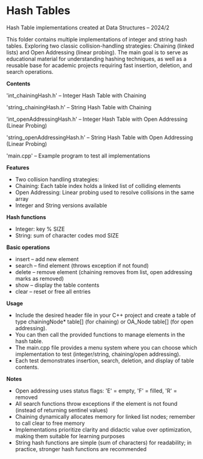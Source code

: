 # Hash Tables

Hash Table implementations created at Data Structures – 2024/2

This folder contains multiple implementations of integer and string hash tables.
Exploring two classic collision-handling strategies: Chaining (linked lists) and Open Addressing (linear probing).
The main goal is to serve as educational material for understanding hashing techniques, as well as a reusable base for academic projects requiring fast insertion, deletion, and search operations.

**Contents**

'int_chainingHash.h' – Integer Hash Table with Chaining

'string_chainingHash.h' – String Hash Table with Chaining

'int_openAddressingHash.h' – Integer Hash Table with Open Addressing (Linear Probing)

'string_openAddressingHash.h' – String Hash Table with Open Addressing (Linear Probing)

'main.cpp' – Example program to test all implementations

**Features**
- Two collision handling strategies:
- Chaining: Each table index holds a linked list of colliding elements
- Open Addressing: Linear probing used to resolve collisions in the same array
- Integer and String versions available

**Hash functions**
- Integer: key % SIZE
- String: sum of character codes mod SIZE

**Basic operations**
- insert – add new element
- search – find element (throws exception if not found)
- delete – remove element (chaining removes from list, open addressing marks as removed)
- show – display the table contents
- clear – reset or free all entries

**Usage**
- Include the desired header file in your C++ project and create a table of type chainingNode* table[] (for chaining) or OA_Node table[] (for open addressing).
- You can then call the provided functions to manage elements in the hash table.
- The main.cpp file provides a menu system where you can choose which implementation to test (integer/string, chaining/open addressing).
- Each test demonstrates insertion, search, deletion, and display of table contents.

**Notes**
- Open addressing uses status flags: 'E' = empty, 'F' = filled, 'R' = removed
- All search functions throw exceptions if the element is not found (instead of returning sentinel values)
- Chaining dynamically allocates memory for linked list nodes; remember to call clear to free memory
- Implementations prioritize clarity and didactic value over optimization, making them suitable for learning purposes
- String hash functions are simple (sum of characters) for readability; in practice, stronger hash functions are recommended
